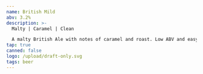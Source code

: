 ```yaml
---
name: British Mild
abv: 3.2%
description: >-
  Malty | Caramel | Clean

  A malty British Ale with notes of caramel and roast. Low ABV and easy to drink. 
tap: true
canned: false
logo: /upload/draft-only.svg
tags: beer
---
```

